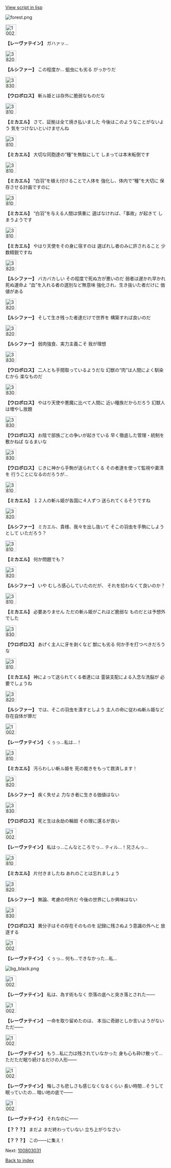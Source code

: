 [View script in lisp](../scripts/100803023.txt)

![forest.png](../images/backgrounds/forest.png)

<img src="../images/units/100221.png" alt="100221.png" height="34"/>

**【レーヴァテイン】**
ガハァッ…

<img src="../images/units/3820008.png" alt="3820008.png" height="34"/>

**【ルシファー】**
この程度か…
蛆虫にも劣る
がっかりだ

<img src="../images/units/3830008.png" alt="3830008.png" height="34"/>

**【ウロボロス】**
斬ル姫とは存外に脆弱なものだな

<img src="../images/units/3810008.png" alt="3810008.png" height="34"/>

**【ミカエル】**
さて、証拠は全て焼き払いました
今後はこのようなことがないよう
気をつけないといけませんね

<img src="../images/units/3810008.png" alt="3810008.png" height="34"/>

**【ミカエル】**
大切な同胞達の“種”を無駄にして
しまっては本末転倒です

<img src="../images/units/3810008.png" alt="3810008.png" height="34"/>

**【ミカエル】**
“白羽”を植え付けることで人体を
強化し、体内で“種”を大切に
保存させる計画ですのに

<img src="../images/units/3810008.png" alt="3810008.png" height="34"/>

**【ミカエル】**
“白羽”を与える人間は慎重に
選ばなければ、「事故」が起きて
しまうようです

<img src="../images/units/3810008.png" alt="3810008.png" height="34"/>

**【ミカエル】**
やはり天使をその身に宿すのは
選ばれし者のみに許されること
少数精鋭ですね

<img src="../images/units/3820008.png" alt="3820008.png" height="34"/>

**【ルシファー】**
バカバカしい
その程度で死ぬ方が悪いのだ
弱者は遅かれ早かれ死ぬ運命よ
“血”を入れる者の選別など無意味
強化され、生き抜いた者だけに
価値がある

<img src="../images/units/3820008.png" alt="3820008.png" height="34"/>

**【ルシファー】**
そして生き残った者達だけで世界を
構築すれば良いのだ

<img src="../images/units/3820008.png" alt="3820008.png" height="34"/>

**【ルシファー】**
弱肉強食、実力主義こそ
我が理想

<img src="../images/units/3830008.png" alt="3830008.png" height="34"/>

**【ウロボロス】**
二人とも手間取っているようだな
幻獣の“肉”は人間によく馴染むから
楽なものだ

<img src="../images/units/3830008.png" alt="3830008.png" height="34"/>

**【ウロボロス】**
やはり天使や悪魔に比べて人間に
近い種族だからだろう
幻獣人は増やし放題

<img src="../images/units/3830008.png" alt="3830008.png" height="34"/>

**【ウロボロス】**
お陰で部族ごとの争いが起きている
早く徹底した管理・統制を敷かねば
なるまいな

<img src="../images/units/3830008.png" alt="3830008.png" height="34"/>

**【ウロボロス】**
じきに神から手駒が送られてくる
その者達を使って監視や粛清を
行うことになるのだろうが…

<img src="../images/units/3810008.png" alt="3810008.png" height="34"/>

**【ミカエル】**
１２人の斬ル姫が各国に４人ずつ
送られてくるそうですね

<img src="../images/units/3820008.png" alt="3820008.png" height="34"/>

**【ルシファー】**
ミカエル、貴様、我々を出し抜いて
そこの羽虫を手駒にしようとして
いただろう？

<img src="../images/units/3810008.png" alt="3810008.png" height="34"/>

**【ミカエル】**
何か問題でも？

<img src="../images/units/3820008.png" alt="3820008.png" height="34"/>

**【ルシファー】**
いや
むしろ感心していたのだが、
それを拾わなくて良いのか？

<img src="../images/units/3810008.png" alt="3810008.png" height="34"/>

**【ミカエル】**
必要ありません
ただの斬ル姫がこれほど脆弱な
ものだとは予想外でした

<img src="../images/units/3830008.png" alt="3830008.png" height="34"/>

**【ウロボロス】**
あげく主人に牙を剥くなど
獣にも劣る
何か手を打つべきだろうな

<img src="../images/units/3810008.png" alt="3810008.png" height="34"/>

**【ミカエル】**
神によって送られてくる者達には
霊装支配による入念な洗脳が
必要でしょうね

<img src="../images/units/3820008.png" alt="3820008.png" height="34"/>

**【ルシファー】**
では、そこの羽虫を潰すとしよう
主人の命に従わぬ斬ル姫など
存在自体が罪だ

<img src="../images/units/100221.png" alt="100221.png" height="34"/>

**【レーヴァテイン】**
くぅっ…私は…！

<img src="../images/units/3810008.png" alt="3810008.png" height="34"/>

**【ミカエル】**
汚らわしい斬ル姫を
死の裁きをもって救済します！

<img src="../images/units/3820008.png" alt="3820008.png" height="34"/>

**【ルシファー】**
疾く失せよ
力なき者に生きる価値はない

<img src="../images/units/3830008.png" alt="3830008.png" height="34"/>

**【ウロボロス】**
死と生は永劫の輪廻
その理に還るが良い

<img src="../images/units/100221.png" alt="100221.png" height="34"/>

**【レーヴァテイン】**
私はっ…こんなところでっ…
ティル…！兄さんっ…

<img src="../images/units/3810008.png" alt="3810008.png" height="34"/>

**【ミカエル】**
片付きましたね
あれのことは忘れましょう

<img src="../images/units/3820008.png" alt="3820008.png" height="34"/>

**【ルシファー】**
無論、考慮の埒外だ
今後の世界にしか興味はない

<img src="../images/units/3830008.png" alt="3830008.png" height="34"/>

**【ウロボロス】**
異分子はその存在そのものを
記録に残さぬよう意識の外へと
放逐する

<img src="../images/units/100221.png" alt="100221.png" height="34"/>

**【レーヴァテイン】**
くぅっ…
何も…できなかった…私…

![bg_black.png](../images/backgrounds/bg_black.png)

<img src="../images/units/100221.png" alt="100221.png" height="34"/>

**【レーヴァテイン】**
私は、為す術もなく
奈落の底へと突き落とされた――

<img src="../images/units/100221.png" alt="100221.png" height="34"/>

**【レーヴァテイン】**
一命を取り留めたのは、
本当に奇跡としか言いようがない
ただ――

<img src="../images/units/100221.png" alt="100221.png" height="34"/>

**【レーヴァテイン】**
もう…私に力は残されていなかった
身も心も砕け散って…
ただただ眠り続けるだけの人形――

<img src="../images/units/100221.png" alt="100221.png" height="34"/>

**【レーヴァテイン】**
悔しさも悲しさも感じなくなるくらい
長い時間…そうして眠っていたの…
暗い地の底で――

<img src="../images/units/100221.png" alt="100221.png" height="34"/>

**【レーヴァテイン】**
それなのに――

**【？？？】**
まだよ
まだ終わっていない
立ち上がりなさい

**【？？？】**
この――に集え！


Next: [100803031](100803031.md)

[Back to index](index.md)
